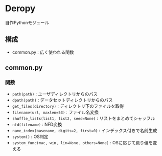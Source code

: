 # Deropy
自作Pythonモジュール<br>

## 構成
* common.py : 広く使われる関数


## common.py
### 関数
* `path(path)` : ユーザディレクトリからのパス
* `dpath(path)` : データセットディレクトリからのパス
* `get_files(directory)` : ディレクトリ下のファイルを取得
* `filename(url, maxlen=53)` : ファイル名変換
* `shuffle_lists(list1, list2, seed=None)` : リストをまとめてシャッフル
* `nfd(filename)` : NFD変換
* `name_index(basename, digits=2, first=0)` : インデックス付きで名前生成
* `system()` : OS判定
* `system_func(mac, win, lin=None, others=None)` : OSに応じて戻り値を変える
